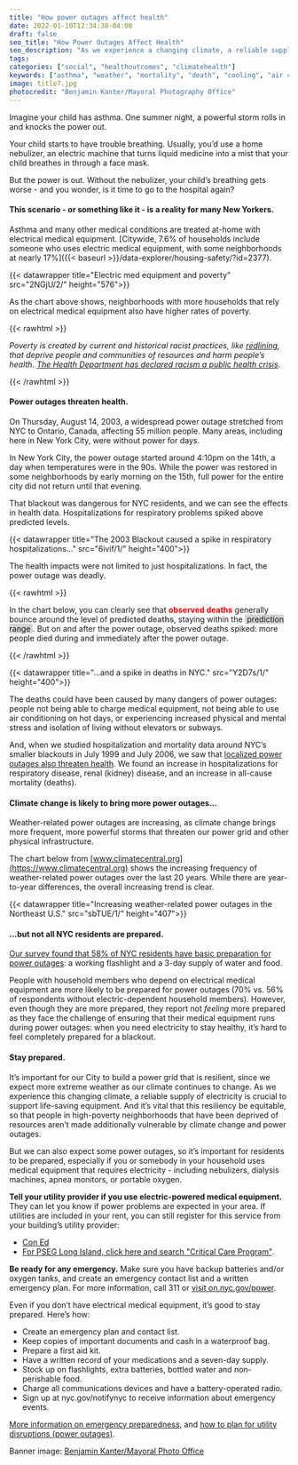 ```yaml
---
title: "How power outages affect health"
date: 2022-01-10T12:34:38-04:00
draft: false
seo_title: "How Power Outages Affect Health"
seo_description: "As we experience a changing climate, a reliable supply of electricity is crucial to keep people safe from extreme weather."
tags: 
categories: ["social", "healthoutcomes", "climatehealth"]
keywords: ["asthma", "weather", "mortality", "death", "cooling", "air conditioning", "built environment"]
image: title7.jpg
photocredit: "Benjamin Kanter/Mayoral Photography Office"
---
```


Imagine your child has asthma. One summer night, a powerful storm rolls in and knocks the power out.

Your child starts to have trouble breathing. Usually, you’d use a home nebulizer, an electric machine that turns liquid medicine into a mist that your child breathes in through a face mask.

But the power is out. Without the nebulizer, your child’s breathing gets worse - and you wonder, is it time to go to the hospital again?

#### This scenario - or something like it - is a reality for many New Yorkers.

Asthma and many other medical conditions are treated at-home with electrical medical equipment. [Citywide, 7.6% of households include someone who uses electric medical equipment, with some neighborhoods at nearly 17%]({{< baseurl >}}/data-explorer/housing-safety/?id=2377).

<!-- CHART 1 -->
{{< datawrapper title="Electric med equipment and poverty" src="2NGjU/2/" height="576">}}

As the chart above shows, neighborhoods with more households that rely on electrical medical equipment also have higher rates of poverty.

<!-- <p> Poverty is created by current and historical racist practices, like [redlining]({{< baseurl >}}/data-stories/redlining/), that deprive people and communities of resources and harm people’s health. [The Health Department has declared racism a public health crisis](https://www1.nyc.gov/site/doh/about/press/pr2021/board-of-health-declares-racism-public-health-crisis.page). -->

{{< rawhtml >}}

<div class="bg-light text-secondary px-2 py-2 my-4 fs-sm">
    <p><em>Poverty is created by current and historical racist practices, like <a href="{{< baseurl >}}/data-stories/redlining/"><u>redlining</u></a>, that deprive people and communities of resources and harm people’s health. <a href="https://www1.nyc.gov/site/doh/about/press/pr2021/board-of-health-declares-racism-public-health-crisis.page"><u>The Health Department has declared racism a public health crisis</u></a>.</p></em>
</div>

{{< /rawhtml >}}

#### Power outages threaten health.

On Thursday, August 14, 2003, a widespread power outage stretched from NYC to Ontario, Canada, affecting 55 million people. Many areas, including here in New York City, were without power for days.

In New York City, the power outage started around 4:10pm on the 14th, a day when temperatures were in the 90s. While the power was restored in some neighborhoods by early morning on the 15th, full power for the entire city did not return until that evening.

That blackout was dangerous for NYC residents, and we can see the effects in health data. Hospitalizations for respiratory problems spiked above predicted levels.

<!-- CHART 2 -->
{{< datawrapper title="The 2003 Blackout caused a spike in respiratory hospitalizations..." src="6ivif/1/" height="400">}}

The health impacts were not limited to just hospitalizations. In fact, the power outage was deadly.

{{< rawhtml >}}
    <P>In the chart below, you can clearly see that <span style="font-weight: bold; color: red">observed deaths</span> generally bounce around the level of <span style="font-weight: bold; color: rgb(83, 83, 83)">predicted deaths</span>, staying within the <span style="background-color:lightgray; padding-left: 4px; padding-right: 4px;"> prediction range</span>. But on and after the power outage, observed deaths spiked: more people died during and immediately after the power outage.</P>
{{< /rawhtml >}}

<!-- CHART 3 -->
{{< datawrapper title="...and a spike in deaths in NYC." src="Y2D7s/1/" height="400">}}

The deaths could have been caused by many dangers of power outages: people not being able to charge medical equipment, not being able to use air conditioning on hot days, or experiencing increased physical and mental stress and isolation of living without elevators or subways.

And, when we studied hospitalization and mortality data around NYC’s smaller blackouts in July 1999 and July 2006, we saw that [localized power outages also threaten health](https://pubmed.ncbi.nlm.nih.gov/29894117/). We found an increase in hospitalizations for respiratory disease, renal (kidney) disease, and an increase in all-cause mortality (deaths).

#### Climate change is likely to bring more power outages...

Weather-related power outages are increasing, as climate change brings more frequent, more powerful storms that threaten our power grid and other physical infrastructure.

The chart below from [www.climatecentral.org](https://www.climatecentral.org) shows the increasing frequency of weather-related power outages over the last 20 years. While there are year-to-year differences, the overall increasing trend is clear.

<!-- CHART 4 --> 
{{< datawrapper title="Increasing weather-related power outages in the Northeast U.S." src="sbTUE/1/" height="407">}}

#### ...but not all NYC residents are prepared.

[Our survey found that 58% of NYC residents have basic preparation for power outages](https://www.ncbi.nlm.nih.gov/pmc/articles/PMC6181821/): a working flashlight and a 3-day supply of water and food.

People with household members who depend on electrical medical equipment are more likely to be prepared for power outages (70% vs. 56% of respondents without electric-dependent household members). However, even though they are more prepared, they report not _feeling_ more prepared as they face the challenge of ensuring that their medical equipment runs during power outages: when you need electricity to stay healthy, it’s hard to feel completely prepared for a blackout.

#### Stay prepared.

It’s important for our City to build a power grid that is resilient, since we expect more extreme weather as our climate continues to change. As we experience this changing climate, a reliable supply of electricity is crucial to support life-saving equipment. And it’s vital that this resiliency be equitable, so that people in high-poverty neighborhoods that have been deprived of resources aren’t made additionally vulnerable by climate change and power outages.

But we can also expect some power outages, so it’s important for residents to be prepared, especially if you or somebody in your household uses medical equipment that requires electricity - including nebulizers, dialysis machines, apnea monitors, or portable oxygen.

**Tell your utility provider if you use electric-powered medical equipment.** They can let you know if power problems are expected in your area. If utilities are included in your rent, you can still register for this service from your building’s utility provider:

*   [Con Ed](https://www.conEd.com/SpecialServices)
*   [For PSEG Long Island, click here and search "Critical Care Program"](https://www.psegliny.com).

**Be ready for any emergency.** Make sure you have backup batteries and/or oxygen tanks, and create an emergency contact list and a written emergency plan. For more information, call 311 or [visit on.nyc.gov/power](https://on.nyc.gov/power).

Even if you don’t have electrical medical equipment, it’s good to stay prepared. Here’s how:

*   Create an emergency plan and contact list.
*   Keep copies of important documents and cash in a waterproof bag.
*   Prepare a first aid kit.
*   Have a written record of your medications and a seven-day supply.
*   Stock up on flashlights, extra batteries, bottled water and non-perishable food.
*   Charge all communications devices and have a battery-operated radio.
*   Sign up at nyc.gov/notifynyc to receive information about emergency events.

[More information on emergency preparedness](https://www1.nyc.gov/site/doh/health/emergency-preparedness/threats.page), and [how to plan for utility disruptions (power outages)](https://www1.nyc.gov/site/em/ready/utility-disruptions.page).

Banner image: [Benjamin Kanter/Mayoral Photo Office](https://nycmo.photoshelter.com/search/result/I0000uMvciIz8S0g?terms=night&)